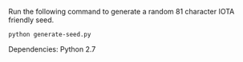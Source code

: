 Run the following command to generate a random 81 character IOTA friendly seed.

	python generate-seed.py

Dependencies:
	Python 2.7
	
